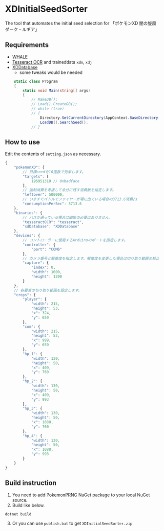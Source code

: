 # XDInitialSeedSorter

The tool that automates the initial seed selection for 「ポケモンXD 闇の旋風ダーク・ルギア」

## Requirements

- [WHALE](https://github.com/mizuyoukanao/WHALE)
- [Tesseract OCR](https://github.com/tesseract-ocr/) and traineddata `xdn`, `xdj`
- [XDDatabase](https://github.com/yatsuna827/XDDatabase)
  - some tweaks would be needed
  
```csharp
    static class Program
    {
        static void Main(string[] args)
        {
            // MakeDB();
            // Load().CreateDB();
            // while (true)
            // {
                Directory.SetCurrentDirectory(AppContext.BaseDirectory);
                LoadDB().SearchSeed();
            // }
```

## How to use

Edit the contents of `setting.json` as necessary.

```javascript
{
    "pokemonXD": {
        // 目標seedを10進数で列挙します。
        "targets": [
            195951310 // 0xbadface
        ],
        // 強制消費を考慮して余分に残す消費数を指定します。
        "leftover": 500000,
        // いますぐバトルでファイヤーが場に出ている場合の3713.6消費/s
        "consumptionPerSec": 3713.6
    },
    "binaries": {
        // パスが通っている場合は編集の必要はありません。
        "tesseractOCR": "tesseract",
        "xdDatabase": "XDDatabase"
    },
    "devices": {
        // コントローラーに使用するArduinoのポートを指定します。
        "controller": {
            "port": "COM6"
        },
        // カメラ番号と解像度を指定します。解像度を変更した場合は切り取り範囲の較正が必要になるでしょう。
        "capture": {
            "index": 0,
            "width": 1600,
            "height": 1200
        }
    },
    // 各要素の切り取り範囲を設定します。
    "crops": {
        "player": {
            "width": 215,
            "height": 53,
            "x": 324,
            "y": 650
        },
        "com": {
            "width": 215,
            "height": 53,
            "x": 999,
            "y": 650
        },
        "hp_1": {
            "width": 130,
            "height": 50,
            "x": 409,
            "y": 760
        },
        "hp_2": {
            "width": 130,
            "height": 50,
            "x": 409,
            "y": 993
        },
        "hp_3": {
            "width": 130,
            "height": 50,
            "x": 1088,
            "y": 760
        },
        "hp_4": {
            "width": 130,
            "height": 50,
            "x": 1088,
            "y": 993
        }
    }
}
```

## Build instruction

1. You need to add [PokemonPRNG](https://github.com/yatsuna827/PokemonPRNG) NuGet package to your local NuGet source.
2. Build like below.

```powershell
dotnet build
```

3. Or you can use `publish.bat` to get `XDInitialSeedSorter.zip`

